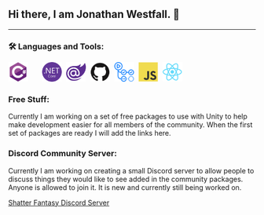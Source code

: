 ## Hi there, I am Jonathan Westfall. 👋
----
### :hammer_and_wrench: Languages and Tools:

<div>
 <img src="https://github.com/devicons/devicon/blob/master/icons/csharp/csharp-original.svg" title="C#" **alt="C#" width="40" height="40" style="padding-right:5%"/>
 <img src="https://github.com/devicons/devicon/blob/master/icons/dotnetcore/dotnetcore-original.svg" title="Dot Net Core" **alt="Dot Net Core" width="40" height="40" style="padding-right:1%"/>
 <img src="https://github.com/devicons/devicon/blob/master/icons/blazor/blazor-original.svg" title="Blazor" **alt="Blazor" width="40" height="40" style="padding-right:1%"/>
 <img src="https://github.com/devicons/devicon/blob/master/icons/github/github-original.svg" title="Github" **alt="Github" width="40" height="40" style="padding-right:1%"/>
 <img src="https://github.com/devicons/devicon/blob/master/icons/githubactions/githubactions-original.svg" title="Github Actions" **alt="Github Actions" width="40" height="40" style="padding-right:1%"/>
 <img src="https://github.com/devicons/devicon/blob/master/icons/javascript/javascript-original.svg" title="Javascript" **alt="Javascript" width="40" height="40" style="padding-right:1%"/>
 <img src="https://github.com/devicons/devicon/blob/master/icons/react/react-original.svg" title="React" **alt="React" width="40" height="40"/>
</div>

### Free Stuff:

Currently I am working on a set of free packages to use with Unity to help make development easier for all members of the community. When the first set of packages are ready I will add the links here. 


### Discord Community Server:
Currently I am working on creating a small Discord server to allow people to discuss things they would like to see added in the community packages. Anyone is allowed to join it. It is new and currently still being worked on. 

[Shatter Fantasy Discord Server](https://discord.com/invite/Wqv6ErENa4)



<!--
**crowhound/crowhound** is a ✨ _special_ ✨ repository because its `README.md` (this file) appears on your GitHub profile.

Here are some ideas to get you started:

- 🔭 I’m currently working on ...
- 🌱 I’m currently learning ...
- 👯 I’m looking to collaborate on ...
- 🤔 I’m looking for help with ...
- 💬 Ask me about ...
- 📫 How to reach me: ...
- 😄 Pronouns: ...
- ⚡ Fun fact: ...
-->

